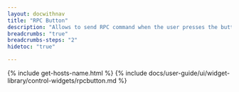 ```yaml
---
layout: docwithnav
title: "RPC Button"
description: "Allows to send RPC command when the user presses the button."
breadcrumbs: "true"
breadcrumbs-steps: "2"
hidetoc: "true"

---
```

{% include get-hosts-name.html %}
{% include docs/user-guide/ui/widget-library/control-widgets/rpcbutton.md %}
